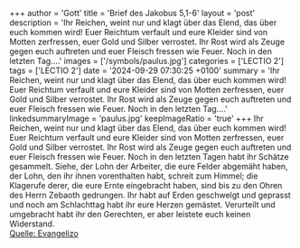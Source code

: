 +++
author = 'Gott'
title = 'Brief des Jakobus 5,1-6'
layout = 'post'
description = 'Ihr Reichen, weint nur und klagt über das Elend, das über euch kommen wird! Euer Reichtum verfault und eure Kleider sind von Motten zerfressen, euer Gold und Silber verrostet. Ihr Rost wird als Zeuge gegen euch auftreten und euer Fleisch fressen wie Feuer. Noch in den letzten Tag....'
images = ['/symbols/paulus.jpg']
categories = ['LECTIO 2']
tags = ['LECTIO 2']
date = '2024-09-29 07:30:25 +0100'
summary = 'Ihr Reichen, weint nur und klagt über das Elend, das über euch kommen wird! Euer Reichtum verfault und eure Kleider sind von Motten zerfressen, euer Gold und Silber verrostet. Ihr Rost wird als Zeuge gegen euch auftreten und euer Fleisch fressen wie Feuer. Noch in den letzten Tag....'
linkedsummaryImage = 'paulus.jpg'
keepImageRatio = 'true'
+++
Ihr Reichen, weint nur und klagt über das Elend, das über euch kommen wird!
Euer Reichtum verfault und eure Kleider sind von Motten zerfressen,
euer Gold und Silber verrostet. Ihr Rost wird als Zeuge gegen euch auftreten und euer Fleisch fressen wie Feuer. Noch in den letzten Tagen habt ihr Schätze gesammelt.<!--more-->
Siehe, der Lohn der Arbeiter, die eure Felder abgemäht haben, der Lohn, den ihr ihnen vorenthalten habt, schreit zum Himmel; die Klagerufe derer, die eure Ernte eingebracht haben, sind bis zu den Ohren des Herrn Zebaoth gedrungen.
Ihr habt auf Erden geschwelgt und geprasst und noch am Schlachttag habt ihr eure Herzen gemästet.
Verurteilt und umgebracht habt ihr den Gerechten, er aber leistete euch keinen Widerstand.<br> [Quelle: Evangelizo](https://evangeliumtagfuertag.org/DE/gospel)